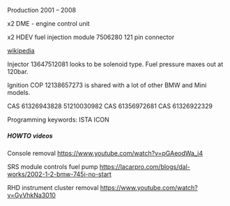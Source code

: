 
Production 2001 – 2008

x2 DME - engine control unit

x2 HDEV fuel injection module 7506280 121 pin connector

[wikipedia](https://en.wikipedia.org/wiki/BMW_7_Series_(E65))

Injector 13647512081 looks to be solenoid type. Fuel pressure maxes out at 120bar.

Ignition COP 12138657273 is shared with a lot of other BMW and Mini models.


CAS 61326943828 51210030982
CAS 61356972681 
CAS 61326922329

Programming keywords:
ISTA ICON

##### HOWTO videos

Console removal https://www.youtube.com/watch?v=pGAeodWa_i4

SRS module controls fuel pump 
https://lacarpro.com/blogs/dal-works/2002-1-2-bmw-745i-no-start

RHD instrument cluster removal https://www.youtube.com/watch?v=GyVhkNa3010